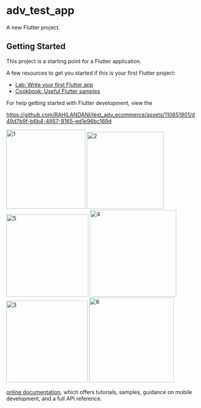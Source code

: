 # adv_test_app

A new Flutter project.

## Getting Started

This project is a starting point for a Flutter application.

A few resources to get you started if this is your first Flutter project:

- [Lab: Write your first Flutter app](https://docs.flutter.dev/get-started/codelab)
- [Cookbook: Useful Flutter samples](https://docs.flutter.dev/cookbook)

For help getting started with Flutter development, view the



https://github.com/RAHILANDANI/test_adv_ecommerce/assets/110651901/d49d7b9f-b6b4-4957-8165-ed1e96bc169d

<img width="209" alt="1" src="https://github.com/RAHILANDANI/test_adv_ecommerce/assets/110651901/2c7da0af-3373-4165-a42c-e607a6bd0b6d">
<img width="203" alt="2" src="https://github.com/RAHILANDANI/test_adv_ecommerce/assets/110651901/f0caafc5-4898-4019-a041-0f6de2696484">
<img width="217" alt="5" src="https://github.com/RAHILANDANI/test_adv_ecommerce/assets/110651901/58334bf0-daad-46e8-8117-43e05addcb87">
<img width="228" alt="4" src="https://github.com/RAHILANDANI/test_adv_ecommerce/assets/110651901/d3afcbe7-ebd7-4490-8e43-b0de7901cd1f">
<img width="215" alt="3" src="https://github.com/RAHILANDANI/test_adv_ecommerce/assets/110651901/532b5920-3904-4356-bdc7-7eb2746cf540">
<img width="223" alt="6" src="https://github.com/RAHILANDANI/test_adv_ecommerce/assets/110651901/76b1d0b9-95b4-472d-8898-f8198f857b57">


[online documentation](https://docs.flutter.dev/), which offers tutorials,
samples, guidance on mobile development, and a full API reference.
